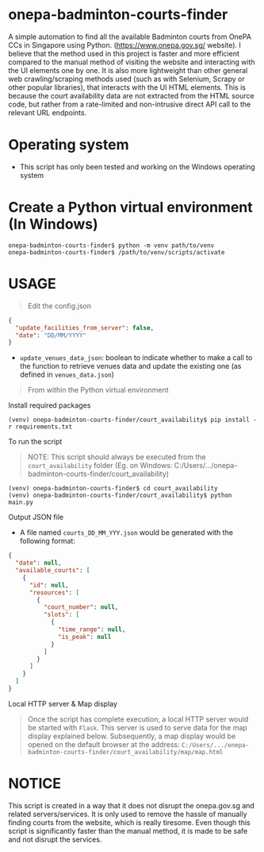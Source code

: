 # onepa-badminton-courts-finder

A simple automation to find all the available Badminton courts from OnePA CCs in Singapore using Python. (https://www.onepa.gov.sg/ website). I believe that the method used in this project is faster and more efficient compared to the manual method of visiting the website and interacting with the UI elements one by one. It is also more lightweight than other general web crawling/scraping methods used (such as with Selenium, Scrapy or other popular libraries), that interacts with the UI HTML elements. This is because the court availability data are not extracted from the HTML source code, but rather from a rate-limited and non-intrusive direct API call to the relevant URL endpoints.

# Operating system
- This script has only been tested and working on the Windows operating system


# Create a Python virtual environment (In Windows)

```
onepa-badminton-courts-finder$ python -m venv path/to/venv
onepa-badminton-courts-finder$ /path/to/venv/scripts/activate
```

# USAGE

> Edit the config.json

```json
{
  "update_facilities_from_server": false,
  "date": "DD/MM/YYYY"
}
```

- `update_venues_data_json`: boolean to indicate whether to make a call to the function to retrieve venues data and update the existing one (as defined in `venues_data.json`)

> From within the Python virtual environment

Install required packages

```
(venv) onepa-badminton-courts-finder/court_availability$ pip install -r requirements.txt
```

To run the script
> NOTE: This script should always be executed from the `court_availability` folder
> (Eg. on Windows: C:/Users/.../onepa-badminton-courts-finder/court_availability)
```
(venv) onepa-badminton-courts-finder$ cd court_availability
(venv) onepa-badminton-courts-finder/court_availability$ python main.py
```

Output JSON file

- A file named `courts_DD_MM_YYY.json` would be generated with the following format:

```json
{
  "date": null,
  "available_courts": [
    {
      "id": null,
      "resources": [
        {
          "court_number": null,
          "slots": [
            {
              "time_range": null,
              "is_peak": null
            }
          ]
        }
      ]
    }
  ]
}
```

Local HTTP server & Map display
> Once the script has complete execution, a local HTTP server would be started with `Flask`. This server is used to serve data for the map display explained below.
> Subsequently, a map display would be opened on the default browser at the address: `C:/Users/.../onepa-badminton-courts-finder/court_availability/map/map.html`





# NOTICE

This script is created in a way that it does not disrupt the onepa.gov.sg and related servers/services. It is only used to remove the hassle of manually finding courts from the website, which is really tiresome. Even though this script is significantly faster than the manual method, it is made to be safe and not disrupt the services.
